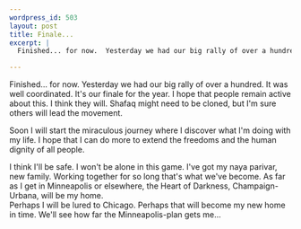```yaml
--- 
wordpress_id: 503
layout: post
title: Finale...
excerpt: |
  Finished... for now.  Yesterday we had our big rally of over a hundred.  It was well coordinated.  It's our finale for the year.  I hope that people remain active about this.  I think they will.  Shafaq might need to be cloned, but I'm sure others will lead the movement.

---
```

Finished... for now.  Yesterday we had our big rally of over a hundred.  It was well coordinated.  It's our finale for the year.  I hope that people remain active about this.  I think they will.  Shafaq might need to be cloned, but I'm sure others will lead the movement.
<!--more-->Soon I will start the miraculous journey where I discover what I'm doing with my life.  I hope that I can do more to extend the freedoms and the human dignity of all people.
I think I'll be safe.  I won't be alone in this game.  I've got my naya parivar, new family.  Working together for so long that's what we've become.  As far as I get in Minneapolis or elsewhere, the Heart of Darkness, Champaign-Urbana, will be my home.  
Perhaps I will be lured to Chicago.  Perhaps that will become my new home in time.  We'll see how far the Minneapolis-plan gets me...
